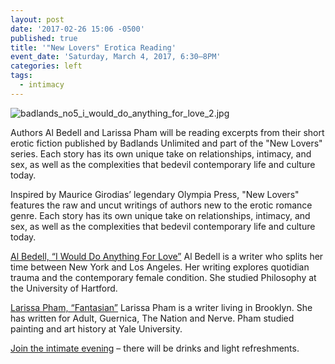 ```yaml
---
layout: post
date: '2017-02-26 15:06 -0500'
published: true
title: '"New Lovers" Erotica Reading'
event_date: 'Saturday, March 4, 2017, 6:30–8PM'
categories: left
tags:
  - intimacy
---
```

![badlands_no5_i_would_do_anything_for_love_2.jpg]({{site.baseurl}}/assets/img/badlands_no5_i_would_do_anything_for_love_2.jpg)

Authors Al Bedell and Larissa Pham will be reading excerpts from their short erotic fiction published by Badlands Unlimited and part of the "New Lovers" series. Each story has its own unique take on relationships, intimacy, and sex, as well as the complexities that bedevil contemporary life and culture today.

Inspired by Maurice Girodias’ legendary Olympia Press, "New Lovers" features the raw and uncut writings of authors new to the erotic romance genre. Each story has its own unique take on relationships, intimacy, and sex, as well as the complexities that bedevil contemporary life and culture today.

[Al Bedell, “I Would Do Anything For Love”](https://badlandsunlimited.com/books/new-lovers-5-i-would-do-anything-for-love)
Al Bedell is a writer who splits her time between New York and Los Angeles. Her writing explores quotidian trauma and the contemporary female condition. She studied Philosophy at the University of Hartford.

[Larissa Pham, “Fantasian”](https://badlandsunlimited.com/books/new-lovers-9-fantasian)
Larissa Pham is a writer living in Brooklyn. She has written for Adult, Guernica, The Nation and Nerve. Pham studied painting and art history at Yale University.

[Join the intimate evening](https://www.facebook.com/events/326139811117166/) – there will be drinks and light refreshments.
